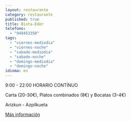 ```yaml
---
layout: restaurante
category: restaurante
published: true
title: Bixta-Eder
telefono:
  - "948453358"
tags:
  - "viernes-mediodia"
  - "viernes-noche"
  - "sabado-mediodia"
  - "sabado-noche"
  - "domingo-mediodia"
  - "domingo-noche"
idioma: en
---
```


9:00 - 22:00 HORARIO CONTÍNUO

Carta (20-30€), Platos combinados (8€) y Bocatas (3-4€)

Arizkun - Azpilkueta

[Más información](http://www.consorciobertiz.org/consorcio/dondecomer/restaurantes/arizkun-es-0-174/restaurante-bixta-eder.html)
